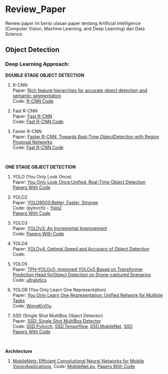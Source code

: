 # Review_Paper
Review paper ini berisi ulasan paper tentang Artificial Intelligence (Computer Vision, Machine Learning, and Deep Learning) dan Data Science.

## Object Detection

### Deep Learning Approach: 

**DOUBLE STAGE OBJECT DETECTION**

1. R-CNN
<br> Paper: [Rich feature hierarchies for accurate object detection and semantic segmentation](https://arxiv.org/pdf/1311.2524.pdf)
<br> Code: [R-CNN Code](https://paperswithcode.com/paper/rich-feature-hierarchies-for-accurate-object#code)

2. Fast R-CNN
<br> Paper: [Fast R-CNN](https://arxiv.org/pdf/1504.08083.pdf)
<br> Code: [Fast R-CNN Code](https://paperswithcode.com/paper/fast-r-cnn#code)

3. Faster R-CNN
<br>Paper: [Faster R-CNN: Towards Real-Time ObjectDetection with Region Proposal Networks](https://arxiv.org/pdf/1506.01497.pdf)
<br> Code: [Fast R-CNN Code](https://github.com/chenyuntc/simple-faster-rcnn-pytorch/tree/367db367834efd8a2bc58ee0023b2b628a0e474d)

<br>

**ONE STAGE OBJECT DETECTION**

1. YOLO (You Only Look Once)
<br> Paper:  [You Only Look Once:Unified, Real-Time Object Detection](https://arxiv.org/pdf/1506.02640v5.pdf)
<br> [Papers With Code](https://paperswithcode.com/paper/you-only-look-once-unified-real-time-object)

2. YOLO2
<br> Paper: [YOLO9000:Better, Faster, Stronge](https://arxiv.org/abs/1612.08242v1)
<br> Code: (pytorch) - [Yolo2](https://github.com/longcw/yolo2-pytorch)
<br> [Papers With Code](https://paperswithcode.com/paper/yolo9000-better-faster-stronger)

3. YOLO3
<br> Paper: [YOLOv3: An Incremental Improvement](https://arxiv.org/abs/1804.02767v1)
<br> Code: [Papers With Code](https://paperswithcode.com/paper/yolov3-an-incremental-improvement)

4. YOLO4
<br> Paper: [YOLOv4: Optimal Speed and Accuracy of Object Detection](https://arxiv.org/pdf/2004.10934.pdf)
<br> Code: 

5. YOLO5
<br> Paper: [TPH-YOLOv5: Improved YOLOv5 Based on Transformer Prediction Head forObject Detection on Drone-captured Scenarios](https://arxiv.org/pdf/2108.11539.pdf)
<br> Code: [ultralytics](https://github.com/ultralytics/yolov5)

6. YOLOR (You Only Learn One Representation)
<br> Paper: [You Only Learn One Representation: Unified Network for Multiple Tasks](https://arxiv.org/pdf/2105.04206.pdf)
<br> Code: [WongKinYiu](https://github.com/WongKinYiu/yolor)

7. SSD (Single Shot MultiBox Object Detector)
<br> Paper: [SSD: Single Shot MultiBox Detector](https://arxiv.org/pdf/1512.02325v5.pdf)
<br> Code: [SSD.Pytorch](https://github.com/amdegroot/ssd.pytorch/tree/5b0b77faa955c1917b0c710d770739ba8fbff9b7), [SSD.Tensorflow](https://github.com/balancap/SSD-Tensorflow), [SSD.MobileNet](https://github.com/abhileshborode/SSD-MobileNet), [SSD](https://github.com/weiliu89/caffe/tree/ssd)
<br> [Papers With Code](https://paperswithcode.com/method/ssd)


<br>

**Architecture**
1. [MobileNets: Efficient Convolutional Neural Networks for Mobile VisionApplications](https://arxiv.org/pdf/1704.04861v1.pdf), Code: [MobileNet.py](https://github.com/tensorflow/tensorflow/blob/v2.4.1/tensorflow/python/keras/applications/mobilenet.py), [Papers With Code](https://paperswithcode.com/paper/mobilenets-efficient-convolutional-neural)
